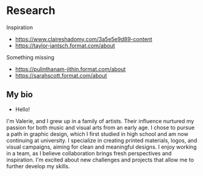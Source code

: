 # Research

Inspiration
- https://www.claireshadomy.com/3a5e5e9d89-content
- https://taylor-jantsch.format.com/about

Something missing
- https://pulinthanam-jithin.format.com/about
- https://sarahscott.format.com/about


## My bio
- Hello! 

I'm Valerie, and I grew up in a family of artists. Their influence nurtured my passion for both music and visual arts from an early age. I chose to pursue a path in graphic design, which I first studied in high school and am now continuing at university.
I specialize in creating printed materials, logos, and visual campaigns, aiming for clean and meaningful designs. I enjoy working in a team, as I believe collaboration brings fresh perspectives and inspiration. I'm excited about new challenges and projects that allow me to further develop my skills.
